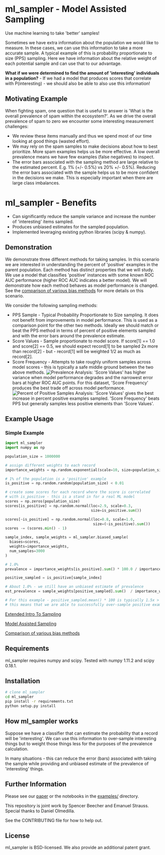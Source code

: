 # ml_sampler - Model Assisted Sampling 
Use machine learning to take 'better' samples!

Sometimes we have extra information about the population we would like to measure. In these cases, we can use this information to take a more accurate sample. 
A typical example of this is probability proportionate to size (PPS) sampling. Here we have information about the relative weight of each potential sample and can use that to our advantage. 

**What if we were determined to find the amount of 'interesting' individuals in a population?** - If we had a model that produces scores that correlate with P(interesting) - we should also be able to also use this information!

## Motivating Example
When fighting spam, one question that is useful to answer is 'What is the overall prevalence of spam within the ecosystem?'. As we drive the overall prevalence of spam to zero we encounter some interesting measurement challenges:
* We review these items manually and thus we spend most of our time looking at good things (wasted effort).
* We may rely on the spam samples to make decisions about how to best prioritize. More spam examples helps us be more effective. A low overall prevalence means we have few examples (false negatives) to inspect.
* The error bars associated with the sampling method are large relative to the estimated percent. E.g. 1% (+/- 0.5%) vs 20% +/- 0.5%). Reducing the error bars associated with the sample helps us to be more confident in the decisions we make. This is especially important when there are large class imbalances.

# ml_sampler - Benefits
 * Can significantly reduce the sample variance and increase the number of 'interesting' items sampled. 
 * Produces unbiased estimates for the sampled population.
 * Implemented leveraging existing python libraries (scipy & numpy).

## Demonstration
We demonstrate three different methods for taking samples. In this scenario we are interested in understanding the percent of 'positive' examples in the parent population. Each method has distinct properties that we will study. We use a model that classifies 'positive' instances with some known ROC AUC performance (higher ROC AUC indicates a better model). We will demonstrate how each method behaves as model performance is changed. See the [comparison of various bias methods](https://github.com/facebookincubator/ml_sampler/blob/master/examples/bias_comparison.ipynb) for more details on this scenario. 

We consider the following sampling methods:
 * PPS Sample - Typical Probability Proportionate to Size sampling. It does not benefit from improvements in model performance. This is used as a comparison point for the other two methods. Ideally we should match or beat the PPS method in terms of percent of positive elements sampled and with the error bars around the prevalence estimate.
 * Score Values - Sample proportionate to model score. If score[1] == 1.0 and score[2] == 0.5, we should expect record[1] to be sampled 2x more than record[2] - but - record[1] will be weighted 1/2 as much as record[2].
 * Score Frequency - Attempts to take roughly uniform samples across model scores - this is typically a safe middle ground between the two above methods.
![Prevalence](images/prevalence.png)
Analysis: 'Score Values' has higher variance when model performance degrades and the narrowest error bars at higher ROC AUC points. For this dataset, 'Score Frequency' produces the best trade off across model performance.
![Percent of Positive Samples](images/posititve_samples.png)
Analysis: 'Score Values' gives the best increase in percent positive examples sampled. 'Score Frequency' beats PPS but generally samples less positive elements than 'Score Values'.

## Example Usage
### Simple Example
```python
import ml_sampler
import numpy as np

population_size = 1000000

# assign different weights to each record
importance_weights = np.random.exponential(scale=10, size=population_size)

# 1% of the population is a 'positive' example
is_positive = np.random.random(population_size) < 0.01

# create some scores for each record where the score is correlated
# with is_positive - this is a stand in for a real ML model
scores = np.zeros(population_size)
scores[is_positive] = np.random.normal(loc=2.9, scale=0.3,
                                       size=is_positive.sum())

scores[~is_positive] = np.random.normal(loc=0.8, scale=1.0,
                                        size=(~is_positive).sum())
scores -= (scores.min() - 1)

sample_index, sample_weights = ml_sampler.biased_sample(
  biases=scores,
  weights=importance_weights,
  num_samples=3000
)

# 1.0%
prevalence = importance_weights[is_positive].sum() * 100.0 / importance_weights.sum()

positive_sampled = is_positive[sample_index]

# About 1.0% - we still have an unbiased estimate of prevalence
est_prevalence = sample_weights[positive_sampled].sum()  / importance_weights.sum() * 100.0

# For this example - positive_sampled.mean() * 100 is typically 1.5x > est_prevalence
# this means that we are able to successfully over-sample positive examples 
```

[Extended Intro To Sampling](https://github.com/facebookincubator/ml_sampler/blob/master/examples/sampling_introduction.ipynb)

[Model Assisted Sampling](https://github.com/facebookincubator/ml_sampler/blob/master/examples/ml_assisted_sampling.ipynb)

[Comparison of various bias methods](https://github.com/facebookincubator/ml_sampler/blob/master/examples/bias_comparison.ipynb)

## Requirements
ml_sampler requires numpy and scipy. Tested with numpy 1.11.2 and scipy 0.18.1.

## Installation
```bash
# clone ml_sampler
cd ml_sampler
pip install -r requirements.txt 
python setup.py install
```

## How ml_sampler works
Suppose we have a classifier that can estimate the probability that a record will be 'interesting'. We can use this information to over-sample interesting things but to weight those things less for the purposes of the prevalence calculation. 

In many situations - this can reduce the error (bars) associated with taking the sample while providing and unbiased estimate of the prevalence of 'interesting' things. 


## Further Information
Please see our [paper](https://github.com/facebookincubator/ml_sampler/blob/master/ml_sampler.pdf) or the notebooks in the [examples/](https://github.com/facebookincubator/ml_sampler/tree/master/examples) directory.

This repository is joint work by Spencer Beecher and Emanuel Strauss. Special thanks to Daniel Olmedilla.

See the CONTRIBUTING file for how to help out.

## License
ml_sampler is BSD-licensed. We also provide an additional patent grant.
